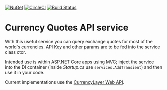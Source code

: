 [![NuGet](https://img.shields.io/nuget/v/GlitchedPolygons.Services.CurrencyQuotes.svg)](https://www.nuget.org/packages/GlitchedPolygons.Services.CurrencyQuotes) 
[![CircleCI](https://circleci.com/gh/GlitchedPolygons/CurrencyQuotesService.svg?style=svg)](https://circleci.com/gh/GlitchedPolygons/CurrencyQuotesService)
[![Build Status](https://travis-ci.org/GlitchedPolygons/CurrencyQuotesService.svg?branch=master)](https://travis-ci.org/GlitchedPolygons/CurrencyQuotesService)

# Currency Quotes API service
With this useful service you can query exchange quotes for most of the world's currencies.
API Key and other params are to be fed into the service class ctor. 

Intended use is within ASP.NET Core apps using MVC; inject the service into the DI container 
(inside _Startup.cs_ use `services.AddTransient`) and then use it in your code.

Current implementations use the [CurrencyLayer Web API](currencylayer.com).
